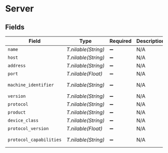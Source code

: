 # Server


## Fields

| Field                                          | Type                                           | Required                                       | Description                                    | Example                                        |
| ---------------------------------------------- | ---------------------------------------------- | ---------------------------------------------- | ---------------------------------------------- | ---------------------------------------------- |
| `name`                                         | *T.nilable(String)*                            | :heavy_minus_sign:                             | N/A                                            | iPad                                           |
| `host`                                         | *T.nilable(String)*                            | :heavy_minus_sign:                             | N/A                                            | 10.10.10.102                                   |
| `address`                                      | *T.nilable(String)*                            | :heavy_minus_sign:                             | N/A                                            | 10.10.10.102                                   |
| `port`                                         | *T.nilable(Float)*                             | :heavy_minus_sign:                             | N/A                                            | 32500                                          |
| `machine_identifier`                           | *T.nilable(String)*                            | :heavy_minus_sign:                             | N/A                                            | A2E901F8-E016-43A7-ADFB-EF8CA8A4AC05           |
| `version`                                      | *T.nilable(String)*                            | :heavy_minus_sign:                             | N/A                                            | 8.17                                           |
| `protocol`                                     | *T.nilable(String)*                            | :heavy_minus_sign:                             | N/A                                            | plex                                           |
| `product`                                      | *T.nilable(String)*                            | :heavy_minus_sign:                             | N/A                                            | Plex for iOS                                   |
| `device_class`                                 | *T.nilable(String)*                            | :heavy_minus_sign:                             | N/A                                            | tablet                                         |
| `protocol_version`                             | *T.nilable(Float)*                             | :heavy_minus_sign:                             | N/A                                            | 2                                              |
| `protocol_capabilities`                        | *T.nilable(String)*                            | :heavy_minus_sign:                             | N/A                                            | playback,playqueues,timeline,provider-playback |